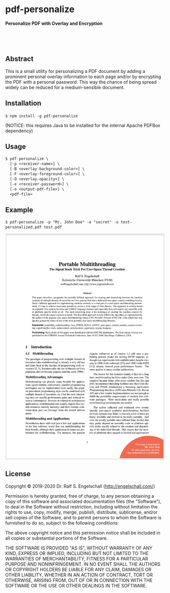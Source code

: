 
pdf-personalize
===============

**Personalize PDF with Overlay and Encryption**

<p/>
<img src="https://nodei.co/npm/pdf-personalize.png?downloads=true&stars=true" alt=""/>

<p/>
<img src="https://david-dm.org/rse/pdf-personalize.png" alt=""/>

Abstract
--------

This is a small utility for personalizing a PDF document by adding a
prominent personal overlay information to each page and/or by encrypting
the PDF with a personal password. This way the chance of being spread
widely can be reduced for a medium-sensible document.

Installation
------------

`$ npm install -g pdf-personalize`

(NOTICE: this requires Java to be installed for the internal Apache PDFBox dependency)

Usage
-----

```
$ pdf-personalize \
  [-p <receiver-name>] \
  [-B <overlay-background-color>] \
  [-F <overlay-foreground-color>] \
  [-O <overlay-opacity>] \
  [-e <receiver-password>] \
  [-o <output-pdf-file>] \
  <pdf-file>
```

Example
--------

```
$ pdf-personalize -p "Mr. John Doe" -e "secret" -o test-personalized.pdf test.pdf
```

![screenshot](test-screenshot.png)

License
-------

Copyright &copy; 2019-2020 Dr. Ralf S. Engelschall (http://engelschall.com/)

Permission is hereby granted, free of charge, to any person obtaining
a copy of this software and associated documentation files (the
"Software"), to deal in the Software without restriction, including
without limitation the rights to use, copy, modify, merge, publish,
distribute, sublicense, and/or sell copies of the Software, and to
permit persons to whom the Software is furnished to do so, subject to
the following conditions:

The above copyright notice and this permission notice shall be included
in all copies or substantial portions of the Software.

THE SOFTWARE IS PROVIDED "AS IS", WITHOUT WARRANTY OF ANY KIND,
EXPRESS OR IMPLIED, INCLUDING BUT NOT LIMITED TO THE WARRANTIES OF
MERCHANTABILITY, FITNESS FOR A PARTICULAR PURPOSE AND NONINFRINGEMENT.
IN NO EVENT SHALL THE AUTHORS OR COPYRIGHT HOLDERS BE LIABLE FOR ANY
CLAIM, DAMAGES OR OTHER LIABILITY, WHETHER IN AN ACTION OF CONTRACT,
TORT OR OTHERWISE, ARISING FROM, OUT OF OR IN CONNECTION WITH THE
SOFTWARE OR THE USE OR OTHER DEALINGS IN THE SOFTWARE.

